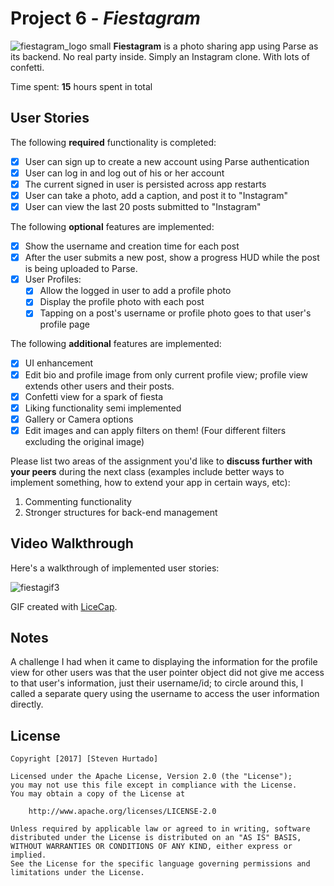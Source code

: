 # Project 6 - *Fiestagram*
![fiestagram_logo small](https://cloud.githubusercontent.com/assets/11231583/23840925/ada50bd2-077f-11e7-9a20-d32d0f1c046d.png)
**Fiestagram** is a photo sharing app using Parse as its backend.
No real party inside. Simply an Instagram clone. With lots of confetti.

Time spent: **15** hours spent in total

## User Stories

The following **required** functionality is completed:

- [X] User can sign up to create a new account using Parse authentication
- [X] User can log in and log out of his or her account
- [X] The current signed in user is persisted across app restarts
- [X] User can take a photo, add a caption, and post it to "Instagram"
- [X] User can view the last 20 posts submitted to "Instagram"

The following **optional** features are implemented:

- [X] Show the username and creation time for each post
- [X] After the user submits a new post, show a progress HUD while the post is being uploaded to Parse.
- [X] User Profiles:
   - [X] Allow the logged in user to add a profile photo
   - [X] Display the profile photo with each post
   - [X] Tapping on a post's username or profile photo goes to that user's profile page

The following **additional** features are implemented:

- [X] UI enhancement
- [X] Edit bio and profile image from  only current profile view; profile view extends other users and their posts.
- [X] Confetti view for a spark of fiesta
- [X] Liking functionality semi implemented
- [X] Gallery or Camera options
- [X] Edit images and can apply filters on them! (Four different filters excluding the original image)

Please list two areas of the assignment you'd like to **discuss further with your peers** during the next class (examples include better ways to implement something, how to extend your app in certain ways, etc):

1. Commenting functionality
2. Stronger structures for back-end management

## Video Walkthrough 

Here's a walkthrough of implemented user stories:

![fiestagif3](https://cloud.githubusercontent.com/assets/11231583/23840914/8cf55982-077f-11e7-8d42-e9145037639b.gif)

GIF created with [LiceCap](http://www.cockos.com/licecap/).

## Notes
A challenge I had when it came to displaying the information for the profile view for other users was that the user pointer object did not give me access to that user's information, just their username/id; to circle around this, I called a separate query using the username to access the user information directly.


## License

    Copyright [2017] [Steven Hurtado]

    Licensed under the Apache License, Version 2.0 (the "License");
    you may not use this file except in compliance with the License.
    You may obtain a copy of the License at

        http://www.apache.org/licenses/LICENSE-2.0

    Unless required by applicable law or agreed to in writing, software
    distributed under the License is distributed on an "AS IS" BASIS,
    WITHOUT WARRANTIES OR CONDITIONS OF ANY KIND, either express or implied.
    See the License for the specific language governing permissions and
    limitations under the License.
